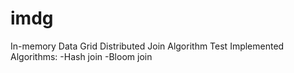 # imdg
In-memory Data Grid Distributed Join Algorithm Test
Implemented Algorithms:
  -Hash join
  -Bloom join
